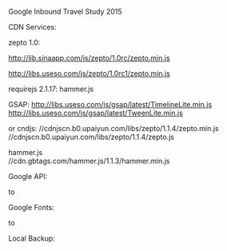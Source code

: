 Google Inbound Travel Study 2015


CDN Services:

zepto 1.0: 

http://lib.sinaapp.com/js/zepto/1.0rc/zepto.min.js

http://libs.useso.com/js/zepto/1.0rc1/zepto.min.js


requirejs 2.1.17:
hammer.js


GSAP:
http://libs.useso.com/js/gsap/latest/TimelineLite.min.js
http://libs.useso.com/js/gsap/latest/TweenLite.min.js


or cndjs:
//cdnjscn.b0.upaiyun.com/libs/zepto/1.1.4/zepto.min.js
//cdnjscn.b0.upaiyun.com/libs/zepto/1.1.4/zepto.js


hammer.js	
//cdn.gbtags.com/hammer.js/1.1.3/hammer.min.js


Google API:
<script type='text/javascript' src='http://ajax.googleapis.com/ajax/libs/jquery/1.7.2/jquery.min.js?ver=3.4.2'></script>
to
<script type='text/javascript' src='http://ajax.useso.com/ajax/libs/jquery/1.7.2/jquery.min.js?ver=3.4.2'></script>

Google Fonts:
<link href='http://fonts.googleapis.com/css?family=Open+Sans:300,400,600&subset=latin,latin-ext' rel='stylesheet'>
to
<link href='http://fonts.useso.com/css?family=Open+Sans:300,400,600&subset=latin,latin-ext' rel='stylesheet'>


Local Backup:
<script src="//http://lib.sinaapp.com/js/jquery/1.7.2/jquery.min.js"></script>
<script>
if (!window.jQuery) {
var script = document.createElement('script');
script.src = "/js/jquery.min.js";
document.body.appendChild(script);
}
</script>